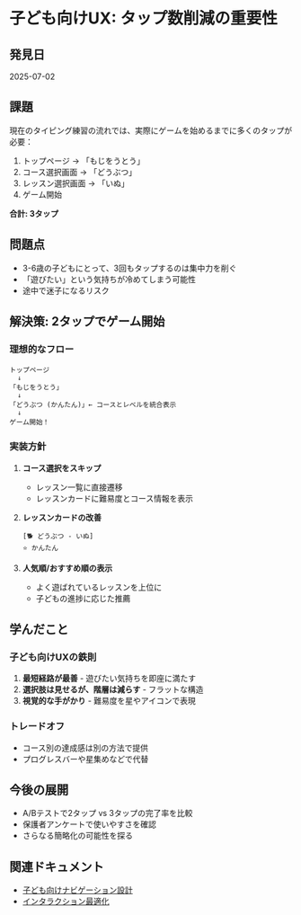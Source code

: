 # 子ども向けUX: タップ数削減の重要性

## 発見日
2025-07-02

## 課題
現在のタイピング練習の流れでは、実際にゲームを始めるまでに多くのタップが必要：

1. トップページ → 「もじをうとう」
2. コース選択画面 → 「どうぶつ」
3. レッスン選択画面 → 「いぬ」
4. ゲーム開始

**合計: 3タップ**

## 問題点
- 3-6歳の子どもにとって、3回もタップするのは集中力を削ぐ
- 「遊びたい」という気持ちが冷めてしまう可能性
- 途中で迷子になるリスク

## 解決策: 2タップでゲーム開始

### 理想的なフロー
```
トップページ
  ↓
「もじをうとう」
  ↓
「どうぶつ (かんたん)」← コースとレベルを統合表示
  ↓
ゲーム開始！
```

### 実装方針
1. **コース選択をスキップ**
   - レッスン一覧に直接遷移
   - レッスンカードに難易度とコース情報を表示

2. **レッスンカードの改善**
   ```
   [🐕 どうぶつ - いぬ]
   ⭐ かんたん
   ```

3. **人気順/おすすめ順の表示**
   - よく遊ばれているレッスンを上位に
   - 子どもの進捗に応じた推薦

## 学んだこと

### 子ども向けUXの鉄則
1. **最短経路が最善** - 遊びたい気持ちを即座に満たす
2. **選択肢は見せるが、階層は減らす** - フラットな構造
3. **視覚的な手がかり** - 難易度を星やアイコンで表現

### トレードオフ
- コース別の達成感は別の方法で提供
- プログレスバーや星集めなどで代替

## 今後の展開
- A/Bテストで2タップ vs 3タップの完了率を比較
- 保護者アンケートで使いやすさを確認
- さらなる簡略化の可能性を探る

## 関連ドキュメント
- [子ども向けナビゲーション設計](./child-navigation-design.md)
- [インタラクション最適化](./interaction-optimization.md)